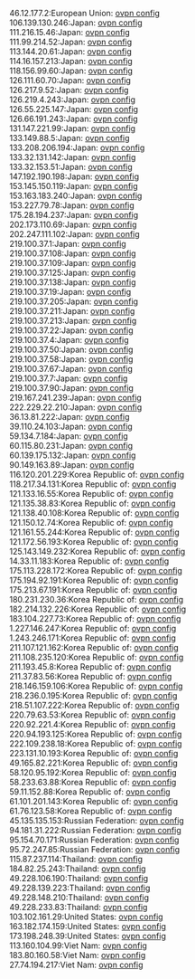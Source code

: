46.12.177.2:European Union: [ovpn config](vpn/46_12_177_2.ovpn)  
106.139.130.246:Japan: [ovpn config](vpn/106_139_130_246.ovpn)  
111.216.15.46:Japan: [ovpn config](vpn/111_216_15_46.ovpn)  
111.99.214.52:Japan: [ovpn config](vpn/111_99_214_52.ovpn)  
113.144.20.61:Japan: [ovpn config](vpn/113_144_20_61.ovpn)  
114.16.157.213:Japan: [ovpn config](vpn/114_16_157_213.ovpn)  
118.156.99.60:Japan: [ovpn config](vpn/118_156_99_60.ovpn)  
126.111.60.70:Japan: [ovpn config](vpn/126_111_60_70.ovpn)  
126.217.9.52:Japan: [ovpn config](vpn/126_217_9_52.ovpn)  
126.219.4.243:Japan: [ovpn config](vpn/126_219_4_243.ovpn)  
126.55.225.147:Japan: [ovpn config](vpn/126_55_225_147.ovpn)  
126.66.191.243:Japan: [ovpn config](vpn/126_66_191_243.ovpn)  
131.147.221.99:Japan: [ovpn config](vpn/131_147_221_99.ovpn)  
133.149.88.5:Japan: [ovpn config](vpn/133_149_88_5.ovpn)  
133.208.206.194:Japan: [ovpn config](vpn/133_208_206_194.ovpn)  
133.32.131.142:Japan: [ovpn config](vpn/133_32_131_142.ovpn)  
133.32.153.51:Japan: [ovpn config](vpn/133_32_153_51.ovpn)  
147.192.190.198:Japan: [ovpn config](vpn/147_192_190_198.ovpn)  
153.145.150.119:Japan: [ovpn config](vpn/153_145_150_119.ovpn)  
153.163.183.240:Japan: [ovpn config](vpn/153_163_183_240.ovpn)  
153.227.79.78:Japan: [ovpn config](vpn/153_227_79_78.ovpn)  
175.28.194.237:Japan: [ovpn config](vpn/175_28_194_237.ovpn)  
202.173.110.69:Japan: [ovpn config](vpn/202_173_110_69.ovpn)  
202.247.111.102:Japan: [ovpn config](vpn/202_247_111_102.ovpn)  
219.100.37.1:Japan: [ovpn config](vpn/219_100_37_1.ovpn)  
219.100.37.108:Japan: [ovpn config](vpn/219_100_37_108.ovpn)  
219.100.37.109:Japan: [ovpn config](vpn/219_100_37_109.ovpn)  
219.100.37.125:Japan: [ovpn config](vpn/219_100_37_125.ovpn)  
219.100.37.138:Japan: [ovpn config](vpn/219_100_37_138.ovpn)  
219.100.37.19:Japan: [ovpn config](vpn/219_100_37_19.ovpn)  
219.100.37.205:Japan: [ovpn config](vpn/219_100_37_205.ovpn)  
219.100.37.211:Japan: [ovpn config](vpn/219_100_37_211.ovpn)  
219.100.37.213:Japan: [ovpn config](vpn/219_100_37_213.ovpn)  
219.100.37.22:Japan: [ovpn config](vpn/219_100_37_22.ovpn)  
219.100.37.4:Japan: [ovpn config](vpn/219_100_37_4.ovpn)  
219.100.37.50:Japan: [ovpn config](vpn/219_100_37_50.ovpn)  
219.100.37.58:Japan: [ovpn config](vpn/219_100_37_58.ovpn)  
219.100.37.67:Japan: [ovpn config](vpn/219_100_37_67.ovpn)  
219.100.37.7:Japan: [ovpn config](vpn/219_100_37_7.ovpn)  
219.100.37.90:Japan: [ovpn config](vpn/219_100_37_90.ovpn)  
219.167.241.239:Japan: [ovpn config](vpn/219_167_241_239.ovpn)  
222.229.22.210:Japan: [ovpn config](vpn/222_229_22_210.ovpn)  
36.13.81.222:Japan: [ovpn config](vpn/36_13_81_222.ovpn)  
39.110.24.103:Japan: [ovpn config](vpn/39_110_24_103.ovpn)  
59.134.7.184:Japan: [ovpn config](vpn/59_134_7_184.ovpn)  
60.115.80.231:Japan: [ovpn config](vpn/60_115_80_231.ovpn)  
60.139.175.132:Japan: [ovpn config](vpn/60_139_175_132.ovpn)  
90.149.163.89:Japan: [ovpn config](vpn/90_149_163_89.ovpn)  
116.120.201.229:Korea Republic of: [ovpn config](vpn/116_120_201_229.ovpn)  
118.217.34.131:Korea Republic of: [ovpn config](vpn/118_217_34_131.ovpn)  
121.133.16.55:Korea Republic of: [ovpn config](vpn/121_133_16_55.ovpn)  
121.135.38.83:Korea Republic of: [ovpn config](vpn/121_135_38_83.ovpn)  
121.138.40.108:Korea Republic of: [ovpn config](vpn/121_138_40_108.ovpn)  
121.150.12.74:Korea Republic of: [ovpn config](vpn/121_150_12_74.ovpn)  
121.161.55.244:Korea Republic of: [ovpn config](vpn/121_161_55_244.ovpn)  
121.172.56.193:Korea Republic of: [ovpn config](vpn/121_172_56_193.ovpn)  
125.143.149.232:Korea Republic of: [ovpn config](vpn/125_143_149_232.ovpn)  
14.33.11.183:Korea Republic of: [ovpn config](vpn/14_33_11_183.ovpn)  
175.113.228.172:Korea Republic of: [ovpn config](vpn/175_113_228_172.ovpn)  
175.194.92.191:Korea Republic of: [ovpn config](vpn/175_194_92_191.ovpn)  
175.213.67.191:Korea Republic of: [ovpn config](vpn/175_213_67_191.ovpn)  
180.231.230.36:Korea Republic of: [ovpn config](vpn/180_231_230_36.ovpn)  
182.214.132.226:Korea Republic of: [ovpn config](vpn/182_214_132_226.ovpn)  
183.104.227.73:Korea Republic of: [ovpn config](vpn/183_104_227_73.ovpn)  
1.227.146.247:Korea Republic of: [ovpn config](vpn/1_227_146_247.ovpn)  
1.243.246.171:Korea Republic of: [ovpn config](vpn/1_243_246_171.ovpn)  
211.107.121.162:Korea Republic of: [ovpn config](vpn/211_107_121_162.ovpn)  
211.108.235.120:Korea Republic of: [ovpn config](vpn/211_108_235_120.ovpn)  
211.193.45.8:Korea Republic of: [ovpn config](vpn/211_193_45_8.ovpn)  
211.37.83.56:Korea Republic of: [ovpn config](vpn/211_37_83_56.ovpn)  
218.146.159.106:Korea Republic of: [ovpn config](vpn/218_146_159_106.ovpn)  
218.236.0.195:Korea Republic of: [ovpn config](vpn/218_236_0_195.ovpn)  
218.51.107.222:Korea Republic of: [ovpn config](vpn/218_51_107_222.ovpn)  
220.79.63.53:Korea Republic of: [ovpn config](vpn/220_79_63_53.ovpn)  
220.92.221.4:Korea Republic of: [ovpn config](vpn/220_92_221_4.ovpn)  
220.94.193.125:Korea Republic of: [ovpn config](vpn/220_94_193_125.ovpn)  
222.109.238.18:Korea Republic of: [ovpn config](vpn/222_109_238_18.ovpn)  
223.131.10.193:Korea Republic of: [ovpn config](vpn/223_131_10_193.ovpn)  
49.165.82.221:Korea Republic of: [ovpn config](vpn/49_165_82_221.ovpn)  
58.120.95.192:Korea Republic of: [ovpn config](vpn/58_120_95_192.ovpn)  
58.233.63.88:Korea Republic of: [ovpn config](vpn/58_233_63_88.ovpn)  
59.11.152.88:Korea Republic of: [ovpn config](vpn/59_11_152_88.ovpn)  
61.101.201.143:Korea Republic of: [ovpn config](vpn/61_101_201_143.ovpn)  
61.76.123.58:Korea Republic of: [ovpn config](vpn/61_76_123_58.ovpn)  
45.135.135.153:Russian Federation: [ovpn config](vpn/45_135_135_153.ovpn)  
94.181.31.222:Russian Federation: [ovpn config](vpn/94_181_31_222.ovpn)  
95.154.70.171:Russian Federation: [ovpn config](vpn/95_154_70_171.ovpn)  
95.72.247.85:Russian Federation: [ovpn config](vpn/95_72_247_85.ovpn)  
115.87.237.114:Thailand: [ovpn config](vpn/115_87_237_114.ovpn)  
184.82.25.243:Thailand: [ovpn config](vpn/184_82_25_243.ovpn)  
49.228.106.190:Thailand: [ovpn config](vpn/49_228_106_190.ovpn)  
49.228.139.223:Thailand: [ovpn config](vpn/49_228_139_223.ovpn)  
49.228.148.210:Thailand: [ovpn config](vpn/49_228_148_210.ovpn)  
49.228.233.83:Thailand: [ovpn config](vpn/49_228_233_83.ovpn)  
103.102.161.29:United States: [ovpn config](vpn/103_102_161_29.ovpn)  
163.182.174.159:United States: [ovpn config](vpn/163_182_174_159.ovpn)  
173.198.248.39:United States: [ovpn config](vpn/173_198_248_39.ovpn)  
113.160.104.99:Viet Nam: [ovpn config](vpn/113_160_104_99.ovpn)  
183.80.160.58:Viet Nam: [ovpn config](vpn/183_80_160_58.ovpn)  
27.74.194.217:Viet Nam: [ovpn config](vpn/27_74_194_217.ovpn)  
